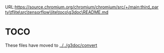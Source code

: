 URL:https://source.chromium.org/chromium/chromium/src/+/main:third_party\tflite\src\tensorflow\lite\toco\g3doc\README.md
# TOCO

These files have moved to [../../g3doc/convert](../../g3doc/convert)
